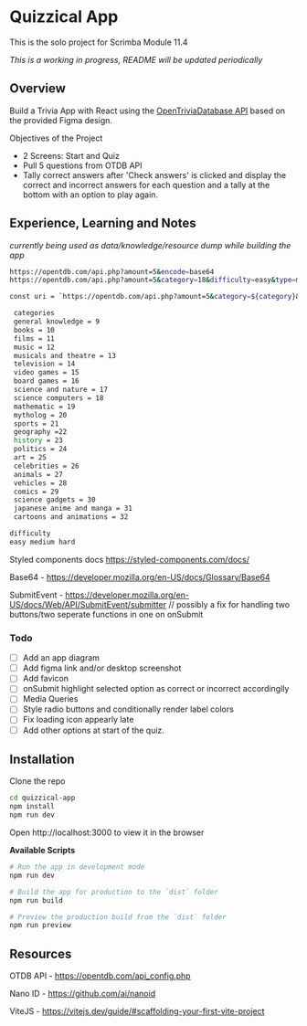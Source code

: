 # Quizzical App

This is the solo project for Scrimba Module 11.4

_This is a working in progress, README will be updated periodically_

## Overview

Build a Trivia App with React using the [OpenTriviaDatabase API](https://opentdb.com/) based on the provided Figma design.

Objectives of the Project

- 2 Screens: Start and Quiz
- Pull 5 questions from OTDB API
- Tally correct answers after 'Check answers' is clicked and display the correct and incorrect answers for each question and a tally at the bottom with an option to play again.

## Experience, Learning and Notes

_currently being used as data/knowledge/resource dump while building the app_

```bash
https://opentdb.com/api.php?amount=5&encode=base64
https://opentdb.com/api.php?amount=5&category=18&difficulty=easy&type=multiple&encode=base64

const uri = `https://opentdb.com/api.php?amount=5&category=${category}&difficulty={level}&type=multiple&encode=base64`

 categories
 general knowledge = 9
 books = 10
 films = 11
 music = 12
 musicals and theatre = 13
 television = 14
 video games = 15
 board games = 16
 science and nature = 17
 science computers = 18
 mathematic = 19
 mytholog = 20
 sports = 21
 geography =22
 history = 23
 politics = 24
 art = 25
 celebrities = 26
 animals = 27
 vehicles = 28
 comics = 29
 science gadgets = 30
 japanese anime and manga = 31
 cartoons and animations = 32

difficulty
easy medium hard
```

Styled components docs https://styled-components.com/docs/

Base64 - https://developer.mozilla.org/en-US/docs/Glossary/Base64

SubmitEvent - https://developer.mozilla.org/en-US/docs/Web/API/SubmitEvent/submitter // possibly a fix for handling two buttons/two seperate functions in one on onSubmit

### Todo

- [ ] Add an app diagram
- [ ] Add figma link and/or desktop screenshot
- [ ] Add favicon
- [ ] onSubmit highlight selected option as correct or incorrect accordinglly
- [ ] Media Queries
- [ ] Style radio buttons and conditionally render label colors
- [ ] Fix loading icon appearly late
- [ ] Add other options at start of the quiz.

## Installation

Clone the repo

```bash
cd quizzical-app
npm install
npm run dev
```

Open http://localhost:3000 to view it in the browser

**Available Scripts**

```bash
# Run the app in development mode
npm run dev

# Build the app for production to the `dist` folder
npm run build

# Preview the production build from the `dist` folder
npm run preview

```

## Resources

OTDB API - https://opentdb.com/api_config.php

Nano ID - https://github.com/ai/nanoid

ViteJS - https://vitejs.dev/guide/#scaffolding-your-first-vite-project
